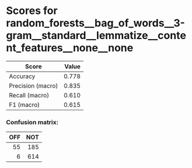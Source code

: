 # Scores for random_forests__bag_of_words__3-gram__standard__lemmatize__content_features__none__none
|      Score      |Value|
|-----------------|----:|
|Accuracy         |0.778|
|Precision (macro)|0.835|
|Recall (macro)   |0.610|
|F1 (macro)       |0.615|

### Confusion matrix:
|OFF|NOT|
|--:|--:|
| 55|185|
|  6|614|
